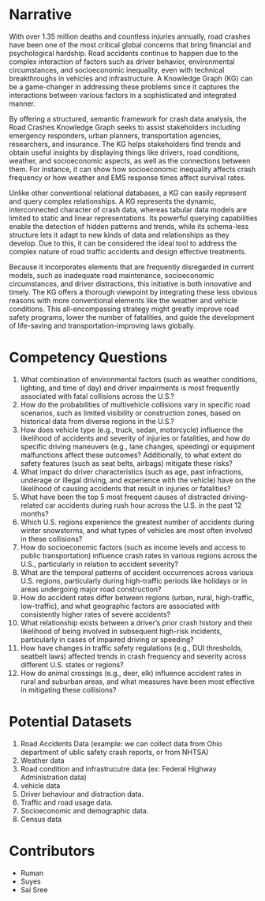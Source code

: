 # Narrative
With over 1.35 million deaths and countless injuries annually, road crashes have been one of the most critical global concerns that bring financial and psychological hardship. Road accidents continue to happen due to the complex interaction of factors such as driver behavior, environmental circumstances, and socioeconomic inequality, even with technical breakthroughs in vehicles and infrastructure. A Knowledge Graph (KG) can be a game-changer in addressing these problems since it captures the interactions between various factors in a sophisticated and integrated manner.

By offering a structured, semantic framework for crash data analysis, the Road Crashes Knowledge Graph seeks to assist stakeholders including emergency responders, urban planners, transportation agencies, researchers, and insurance. The KG helps stakeholders find trends and obtain useful insights by displaying things like drivers, road conditions, weather, and socioeconomic aspects, as well as the connections between them. For instance, it can show how socioeconomic inequality affects crash frequency or how weather and EMS response times affect survival rates.

Unlike other conventional relational databases, a KG can easily represent and query complex relationships. A KG represents the dynamic, interconnected character of crash data, whereas tabular data models are limited to static and linear representations. Its powerful querying capabilities enable the detection of hidden patterns and trends, while its schema-less structure lets it adapt to new kinds of data and relationships as they develop. Due to this, it can be considered the ideal tool to address the complex nature of road traffic accidents and design effective treatments.

Because it incorporates elements that are frequently disregarded in current models, such as inadequate road maintenance, socioeconomic circumstances, and driver distractions, this initiative is both innovative and timely. The KG offers a thorough viewpoint by integrating these less obvious reasons with more conventional elements like the weather and vehicle conditions. This all-encompassing strategy might greatly improve road safety programs, lower the number of fatalities, and guide the development of life-saving and transportation-improving laws globally.










#  Competency Questions
1. What combination of environmental factors (such as weather conditions, lighting, and time of day) and driver impairments is most frequently associated with fatal collisions across the U.S.?
2. How do the probabilities of multivehicle collisions vary in specific road scenarios, such as limited visibility or construction zones, based on historical data from diverse regions in the U.S.?
3. How does vehicle type (e.g., truck, sedan, motorcycle) influence the likelihood of accidents and severity of injuries or fatalities, and how do specific driving maneuvers (e.g., lane changes, speeding) or equipment malfunctions affect these outcomes? Additionally, to what extent do safety features (such as seat belts, airbags) mitigate these risks?
4. What impact do driver characteristics (such as age, past infractions, underage or illegal driving, and experience with the vehicle) have on the likelihood of causing accidents that result in injuries or fatalities?
5. What have been the top 5 most frequent causes of distracted driving-related car accidents during rush hour across the U.S. in the past 12 months?
6. Which U.S. regions experience the greatest number of accidents during winter snowstorms, and what types of vehicles are most often involved in these collisions?
7. How do socioeconomic factors (such as income levels and access to public transportation) influence crash rates in various regions across the U.S., particularly in relation to accident severity?
8. What are the temporal patterns of accident occurrences across various U.S. regions, particularly during high-traffic periods like holidays or in areas undergoing major road construction?
9. How do accident rates differ between regions (urban, rural, high-traffic, low-traffic), and what geographic factors are associated with consistently higher rates of severe accidents?
10. What relationship exists between a driver’s prior crash history and their likelihood of being involved in subsequent high-risk incidents, particularly in cases of impaired driving or speeding?
11. How have changes in traffic safety regulations (e.g., DUI thresholds, seatbelt laws) affected trends in crash frequency and severity across different U.S. states or regions?
12. How do animal crossings (e.g., deer, elk) influence accident rates in rural and suburban areas, and what measures have been most effective in mitigating these collisions?




#  Potential Datasets 
1. Road Accidents Data (example: we can collect data from Ohio department of ublic safety crash reports, or from NHTSA) 
2. Weather data
3. Road condition and infrastrucutre data (ex: Federal Highway Administration data)
4. vehicle data
5. Driver behaviour and distraction data.
6. Traffic and road usage data.
7. Socioeconomic and demographic data.
8. Census data

#  Contributors
* Ruman
* Suyes
* Sai Sree



